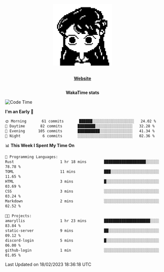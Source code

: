 ##

<p align="center">
  <img src="./person.gif" />
</p>

##

<div align="center">
  <p>
    <strong>
    <a href='https://domm.me'>Website</a>
    </strong>
  </p>
</div>

##

<div align="center">
  <p>
    <strong>
    WakaTime stats
    </strong>
  </p>
</div>

<!--START_SECTION:waka-->
![Code Time](http://img.shields.io/badge/Code%20Time-43%20hrs%202%20mins-blue)

**I'm an Early 🐤** 

```text
🌞 Morning       61 commits       ██████░░░░░░░░░░░░░░░░░░░   24.02 % 
🌆 Daytime       82 commits       ████████░░░░░░░░░░░░░░░░░   32.28 % 
🌃 Evening      105 commits       ██████████░░░░░░░░░░░░░░░   41.34 % 
🌙 Night          6 commits       ░░░░░░░░░░░░░░░░░░░░░░░░░   02.36 % 

```


📊 **This Week I Spent My Time On** 

```text
💬 Programming Languages: 
Rust                     1 hr 18 mins        ███████████████████░░░░░░   78.78 % 
TOML                     11 mins             ███░░░░░░░░░░░░░░░░░░░░░░   11.65 % 
HTML                     3 mins              █░░░░░░░░░░░░░░░░░░░░░░░░   03.69 % 
CSS                      3 mins              ░░░░░░░░░░░░░░░░░░░░░░░░░   03.24 % 
Markdown                 2 mins              ░░░░░░░░░░░░░░░░░░░░░░░░░   02.52 % 

🐱‍💻 Projects: 
amaryllis                1 hr 23 mins        █████████████████████░░░░   83.84 % 
static-server            9 mins              ██░░░░░░░░░░░░░░░░░░░░░░░   09.12 % 
discord-login            5 mins              █░░░░░░░░░░░░░░░░░░░░░░░░   06.00 % 
github-login             1 min               ░░░░░░░░░░░░░░░░░░░░░░░░░   01.05 % 

```


 Last Updated on 18/02/2023 18:36:18 UTC
<!--END_SECTION:waka-->

